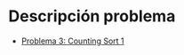 # Descripción problema
- [Problema 3: Counting Sort 1](https://www.hackerrank.com/challenges/one-week-preparation-kit-countingsort1/problem)